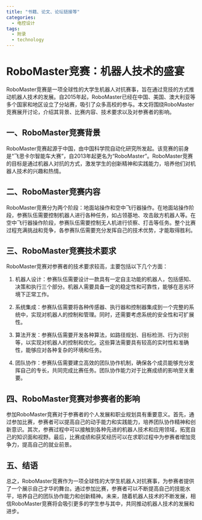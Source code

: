 ```yaml
---  
title: "书籍、论文、论坛链接等"  
categories:  
  - 电控设计  
tags: 
  - 附录 
  - technology  
---  
```


# RoboMaster竞赛：机器人技术的盛宴

RoboMaster竞赛是一项全球性的大学生机器人对抗赛事，旨在通过竞技的方式推动机器人技术的发展。自2015年起，RoboMaster已经在中国、美国、澳大利亚等多个国家和地区设立了分站赛，吸引了众多高校的参与。本文将围绕RoboMaster竞赛展开讨论，介绍其背景、比赛内容、技术要求以及对参赛者的影响。

## 一、RoboMaster竞赛背景

RoboMaster竞赛起源于中国，由中国科学院自动化研究所发起。该竞赛的前身是“飞思卡尔智能车大赛”，自2013年起更名为“RoboMaster”。RoboMaster竞赛的目标是通过机器人对抗的方式，激发学生的创新精神和实践能力，培养他们对机器人技术的兴趣和热情。

## 二、RoboMaster竞赛内容

RoboMaster竞赛分为两个阶段：地面站操作和空中飞行器操作。在地面站操作阶段，参赛队伍需要控制机器人进行各种任务，如占领基地、攻击敌方机器人等。在空中飞行器操作阶段，参赛队伍需要控制无人机进行侦察、打击等任务。整个比赛过程充满挑战和竞争，各参赛队伍需要充分发挥自己的技术优势，才能取得胜利。

## 三、RoboMaster竞赛技术要求

RoboMaster竞赛对参赛者的技术要求较高，主要包括以下几个方面：

1. 机器人设计：参赛队伍需要设计一款具有一定自主功能的机器人，包括感知、决策和执行三个部分。机器人需要具备一定的稳定性和可靠性，能够在恶劣环境下正常工作。

2. 系统集成：参赛队伍需要将各种传感器、执行器和控制器集成到一个完整的系统中，实现对机器人的控制和管理。同时，还需要考虑系统的安全性和可扩展性。

3. 算法开发：参赛队伍需要开发各种算法，如路径规划、目标检测、行为识别等，以实现对机器人的控制和优化。这些算法需要具有较高的实时性和准确性，能够应对各种复杂的环境和任务。

4. 团队协作：参赛队伍需要建立高效的团队协作机制，确保各个成员能够充分发挥自己的专长，共同完成比赛任务。团队协作能力对于比赛成绩的影响至关重要。

## 四、RoboMaster竞赛对参赛者的影响

参加RoboMaster竞赛对于参赛者的个人发展和职业规划具有重要意义。首先，通过参加比赛，参赛者可以提高自己的动手能力和实践能力，培养团队协作精神和创新意识。其次，参赛过程中可以接触到各种先进的机器人技术和应用领域，拓宽自己的知识面和视野。最后，比赛成绩和获奖经历可以在求职过程中为参赛者增加竞争力，提高自己的就业前景。

## 五、结语

总之，RoboMaster竞赛作为一项全球性的大学生机器人对抗赛事，为参赛者提供了一个展示自己才华的舞台。通过参加比赛，参赛者可以不断提高自己的技能水平，培养自己的团队协作能力和创新精神。未来，随着机器人技术的不断发展，相信RoboMaster竞赛将会吸引更多的学生参与其中，共同推动机器人技术的发展和进步。 
